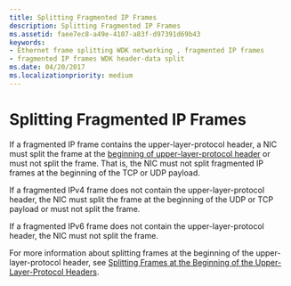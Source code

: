 ```yaml
---
title: Splitting Fragmented IP Frames
description: Splitting Fragmented IP Frames
ms.assetid: faee7ec8-a49e-4107-a83f-d97391d69b43
keywords:
- Ethernet frame splitting WDK networking , fragmented IP frames
- fragmented IP frames WDK header-data split
ms.date: 04/20/2017
ms.localizationpriority: medium
---
```


# Splitting Fragmented IP Frames





If a fragmented IP frame contains the upper-layer-protocol header, a NIC must split the frame at the [beginning of upper-layer-protocol header](splitting-frames-at-the-beginning-of-the-upper-layer-protocol-headers.md) or must not split the frame. That is, the NIC must not split fragmented IP frames at the beginning of the TCP or UDP payload.

If a fragmented IPv4 frame does not contain the upper-layer-protocol header, the NIC must split the frame at the beginning of the UDP or TCP payload or must not split the frame.

If a fragmented IPv6 frame does not contain the upper-layer-protocol header, the NIC must not split the frame.

For more information about splitting frames at the beginning of the upper-layer-protocol header, see [Splitting Frames at the Beginning of the Upper-Layer-Protocol Headers](splitting-frames-at-the-beginning-of-the-upper-layer-protocol-headers.md).

 

 






